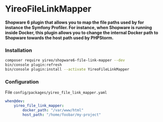 # YireoFileLinkMapper

**Shopware 6 plugin that allows you to map the file paths used by for instance the Symfony Profiler. For instance, when Shopware is running inside Docker, this plugin allows you to change the internal Docker path to Shopware towards the host path used by PHPStorm.** 

### Installation
```bash
composer require yireo/shopware6-file-link-mapper --dev
bin/console plugin:refresh
bin/console plugin:install --activate YireoFileLinkMapper
```

### Configuration
File `config/packages/yireo_file_link_mapper.yaml`
```yaml
when@dev:
    yireo_file_link_mapper:
        docker_path: "/var/www/html"
        host_path: "/home/foobar/my-project"
```